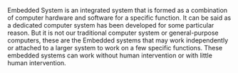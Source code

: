 Embedded System is an integrated system that is formed as a combination of computer hardware and software for a specific function. It can be said as a dedicated computer system has been developed for some particular reason. But it is not our traditional computer system or general-purpose computers, these are the Embedded systems that may work independently or attached to a larger system to work on a few specific functions. These embedded systems can work without human intervention or with little human intervention. 
